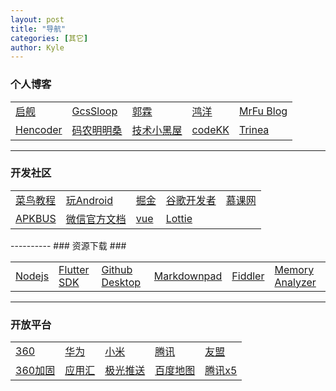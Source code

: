 ```yaml
---
layout: post
title: "导航"
categories: [其它]
author: Kyle
---
```


### 个人博客 ###

<table class="table table-bordered">
   <tr>
    <td><a href="http://blog.csdn.net/harvic880925/" target="_blank">启舰</a></td>
    <td><a href="http://www.gcssloop.com/customview/CustomViewIndex/" target="_blank">GcsSloop</a></td>
    <td><a href="http://blog.csdn.net/guolin_blog" target="_blank">郭霖</a></td>
	<td><a href="https://blog.csdn.net/lmj623565791" target="_blank">鸿洋</a></td>
	<td><a href="https://mrfu.me/" target="_blank">MrFu Blog</a></td>
   </tr>
   <tr>
    <td><a href="http://hencoder.com/" target="_blank">Hencoder</a></td>
    <td><a href="https://isming.info/" target="_blank">码农明明桑</a></td>
    <td><a href="https://droidyue.com/" target="_blank">技术小黑屋</a></td>
	<td><a href="http://a.codekk.com/" target="_blank">codeKK</a></td>
	<td><a href="http://www.trinea.cn/" target="_blank">Trinea</a></td>
   </tr>
</table>

----------
### 开发社区 ###
<table class="table table-bordered">
   <tr>
    <td><a href="https://www.runoob.com/" target="_blank">菜鸟教程</a></td>
    <td><a href="https://www.wanandroid.com/" target="_blank">玩Android</a></td>
    <td><a href="https://juejin.im/tag/Android" target="_blank">掘金</a></td>
	<td><a href="https://developer.android.google.cn/index.html" target="_blank">谷歌开发者</a></td>
	<td><a href="https://www.imooc.com/" target="_blank">慕课网</a></td>
   </tr>
   <tr>
    <td><a href="http://www.apkbus.com/" target="_blank">APKBUS</a></td>
    <td><a href="https://developers.weixin.qq.com/doc/" target="_blank">微信官方文档</a></td>
    <td><a href="https://cn.vuejs.org/v2/guide/" target="_blank">vue</a></td>
	<td><a href="https://lottiefiles.com/" target="_blank">Lottie</a></td>
	<td></td>
   </tr>
</table>
----------
### 资源下载 ###

<table class="table table-bordered">
   <tr>
    <td><a href="https://nodejs.org/en/download/" target="_blank">Nodejs</a></td>
    <td><a href="https://flutter.dev/docs/development/tools/sdk/releases#windows" target="_blank">Flutter SDK</a></td>
    <td><a href="https://desktop.github.com/" target="_blank">Github Desktop</a></td>
    <td><a href="http://markdownpad.com/download.html/" target="_blank">Markdownpad</a></td>
    <td><a href="https://www.telerik.com/fiddler" target="_blank">Fiddler</a></td>
	<td><a href="https://www.eclipse.org/mat/downloads.php" target="_blank">Memory Analyzer </a></td>
   </tr>
</table>

----------
### 开放平台 ###

<table class="table table-bordered">
   <tr>
    <td><a href="http://dev.360.cn/" target="_blank">360</a></td>
    <td><a href="https://developer.huawei.com/consumer/cn/" target="_blank">华为</a></td>
    <td><a href="https://dev.mi.com/console/" target="_blank">小米</a></td>
	<td><a href="https://open.tencent.com/" target="_blank">腾讯</a></td>
	<td><a href="https://www.umeng.com/" target="_blank">友盟</a></td>
   </tr>
   <tr>
    <td><a href="http://jiagu.360.cn/#/global/index" target="_blank">360加固</a></td>
    <td><a href="http://dev.appchina.com/dev/index" target="_blank">应用汇</a></td>
    <td><a href="https://www.jiguang.cn/push" target="_blank">极光推送</a></td>
	<td><a href="http://lbsyun.baidu.com/" target="_blank">百度地图</a></td>
	<td><a href="https://x5.tencent.com/tbs/index.html" target="_blank">腾讯x5</a></td>
   </tr>
</table>

